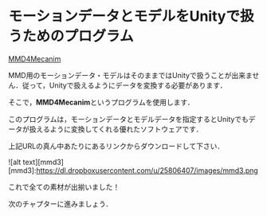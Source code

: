 # モーションデータとモデルをUnityで扱うためのプログラム

[MMD4Mecanim](http://stereoarts.jp/)

MMD用のモーションデータ・モデルはそのままではUnityで扱うことが出来ません．従って，Unityで扱えるようにデータを変換する必要があります．

そこで，**MMD4Mecanim**というプログラムを使用します．

このプログラムは，モーションデータとモデルデータを指定するとUnityでもデータが扱えるように変換してくれる優れたソフトウェアです．

上記URLの真ん中あたりにあるリンクからダウンロードして下さい．

![alt text][mmd3]
[mmd3]:https://dl.dropboxusercontent.com/u/25806407/images/mmd3.png

これで全ての素材が出揃いました！

次のチャプターに進みましょう．
